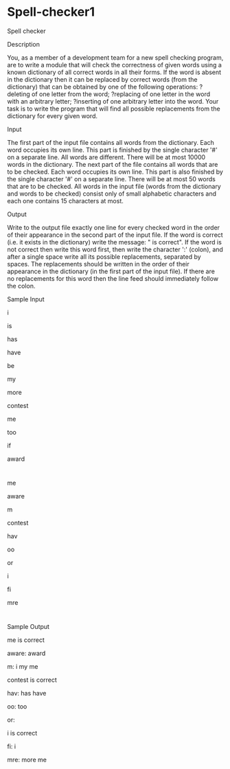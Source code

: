 # Spell-checker1

Spell checker

Description

You, as a member of a development team for a new spell checking program, are to write a module that will check the correctness of given words using a known dictionary of all correct words in all their forms. 
If the word is absent in the dictionary then it can be replaced by correct words (from the dictionary) that can be obtained by one of the following operations: 
?deleting of one letter from the word; 
?replacing of one letter in the word with an arbitrary letter; 
?inserting of one arbitrary letter into the word. 
Your task is to write the program that will find all possible replacements from the dictionary for every given word. 


Input

The first part of the input file contains all words from the dictionary. Each word occupies its own line. This part is finished by the single character '#' on a separate line. All words are different. There will be at most 10000 words in the dictionary. 
The next part of the file contains all words that are to be checked. Each word occupies its own line. This part is also finished by the single character '#' on a separate line. There will be at most 50 words that are to be checked. 
All words in the input file (words from the dictionary and words to be checked) consist only of small alphabetic characters and each one contains 15 characters at most. 


Output

Write to the output file exactly one line for every checked word in the order of their appearance in the second part of the input file. If the word is correct (i.e. it exists in the dictionary) write the message: " is correct". If the word is not correct then write this word first, then write the character ':' (colon), and after a single space write all its possible replacements, separated by spaces. The replacements should be written in the order of their appearance in the dictionary (in the first part of the input file). If there are no replacements for this word then the line feed should immediately follow the colon.

Sample Input

i

is

has

have

be

my

more

contest

me

too

if

award

#

me

aware

m

contest

hav

oo

or

i

fi

mre

#


Sample Output

me is correct

aware: award

m: i my me

contest is correct

hav: has have

oo: too

or:

i is correct

fi: i

mre: more me
